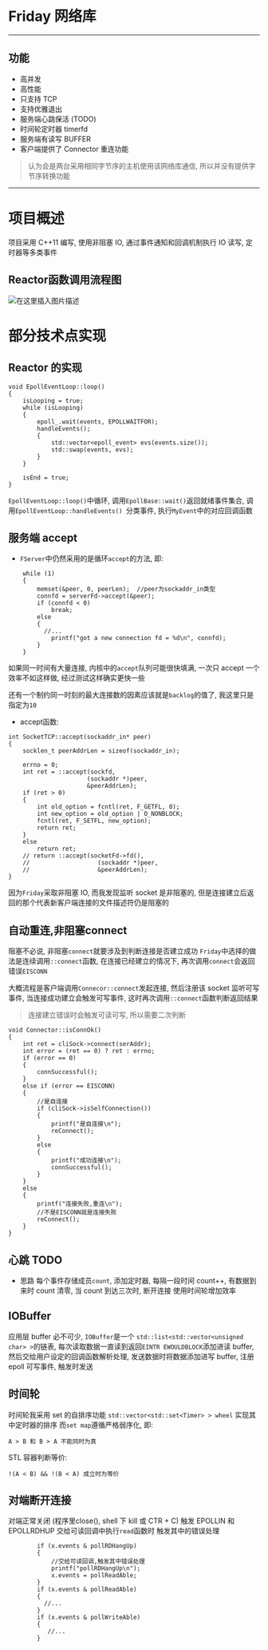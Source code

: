 # Friday 网络库

---

## 功能

- 高并发
- 高性能
- 只支持 TCP
- 支持优雅退出
- 服务端心跳保活 (TODO)
- 时间轮定时器 timerfd
- 服务端有读写 BUFFER 
- 客户端提供了 Connector 重连功能


>认为会是两台采用相同字节序的主机使用该网络库通信, 所以并没有提供字节序转换功能

---

# 项目概述

项目采用 C++11 编写, 使用非阻塞 IO, 通过事件通知和回调机制执行 IO 读写, 定时器等多类事件

## Reactor函数调用流程图
![在这里插入图片描述](https://img-blog.csdnimg.cn/20190222203150515.png?x-oss-process=image/watermark,type_ZmFuZ3poZW5naGVpdGk,shadow_10,text_aHR0cHM6Ly9ibG9nLmNzZG4ubmV0L3dlaXhpbl8zNjg4ODU3Nw==,size_16,color_FFFFFF,t_70)

# 部分技术点实现

## Reactor 的实现
```
void EpollEventLoop::loop() 
{
    isLooping = true;
    while (isLooping) 
    {
        epoll_.wait(events, EPOLLWAITFOR);
        handleEvents();
        {
            std::vector<epoll_event> evs(events.size());
            std::swap(events, evs);
        }
    }

    isEnd = true;
}
```
`EpollEventLoop::loop()`中循环, 调用`EpollBase::wait()`返回就绪事件集合, 调用`EpollEventLoop::handleEvents() `分类事件, 执行`MyEvent`中的对应回调函数

## 服务端 accept 

- `FServer`中仍然采用的是循环`accept`的方法, 即: 
```
	while (1) 
    {
        memset(&peer, 0, peerLen);	//peer为sockaddr_in类型
        connfd = serverFd->accept(&peer);
        if (connfd < 0) 
            break;
        else 
        {
          //...
            printf("got a new connection fd = %d\n", connfd);
        }
    }
```
如果同一时间有大量连接, 内核中的`accept`队列可能很快填满, 一次只 accept 一个效率不如这样做, 经过测试这样确实更快一些

还有一个制约同一时刻的最大连接数的因素应该就是`backlog`的值了, 我这里只是指定为`10`

-  accept函数:
```
int SocketTCP::accept(sockaddr_in* peer)
{
    socklen_t peerAddrLen = sizeof(sockaddr_in);

    errno = 0;
    int ret = ::accept(sockfd, 
                      (sockaddr *)peer, 
                      &peerAddrLen);
    if (ret > 0)
    {
        int old_option = fcntl(ret, F_GETFL, 0);
        int new_option = old_option | O_NONBLOCK;
        fcntl(ret, F_SETFL, new_option);
        return ret;
    }
    else 
        return ret;
    // return ::accept(socketFd->fd(), 
    //                   (sockaddr *)peer, 
    //                   &peerAddrLen);
}
```
因为`Friday`采取非阻塞 IO, 而我发现监听 socket 是非阻塞的, 但是连接建立后返回的那个代表新客户端连接的文件描述符仍是阻塞的

## 自动重连,非阻塞connect

阻塞不必说, 非阻塞`connect`就要涉及到判断连接是否建立成功
`Friday`中选择的做法是连续调用`::connect`函数, 在连接已经建立的情况下, 再次调用`connect`会返回错误`EISCONN`

大概流程是客户端调用`Connecor::connect`发起连接, 然后注册该 socket 监听可写事件, 当连接成功建立会触发可写事件, 这时再次调用`::connect`函数判断返回结果 
>连接建立错误时会触发可读可写, 所以需要二次判断

```
void Connector::isConnOk() 
{
    int ret = cliSock->connect(serAddr);
    int error = (ret == 0) ? ret : errno;
    if (error == 0)
    {
        connSuccessful();
    }
    else if (error == EISCONN) 
    {
        //是自连接
        if (cliSock->isSelfConnection())
        {
            printf("是自连接\n");
            reConnect();
        }
        else
        {
            printf("成功连接\n");
            connSuccessful();
        }
    }
    else 
    {
        printf("连接失败,重连\n");
        //不是EISCONN就是连接失败
        reConnect();
    }
}
```
## 心跳 TODO

- 思路
每个事件存储成员`count`, 添加定时器, 每隔一段时间 count++, 有数据到来时 count 清零, 当 count 到达三次时, 断开连接
使用时间轮增加效率

## IOBuffer

应用层 buffer 必不可少, `IOBuffer`是一个 `std::list<std::vector<unsigned char> >`的链表, 每次读取数据一直读到返回`EINTR EWOULDBLOCK`添加进读 buffer, 然后交给用户设定的回调函数解析处理, 发送数据时将数据添加进写 buffer, 注册 epoll 可写事件, 触发时发送

## 时间轮
时间轮我采用 set 的自排序功能 `std::vector<std::set<Timer> > wheel` 实现其中定时器的排序
而`set map`遵循严格弱序化, 即:
```
A > B 和 B > A 不能同时为真 
```
STL 容器判断等价:

 `!(A < B) && !(B < A) 成立时为等价`

## 对端断开连接
对端正常关闭 (程序里close(), shell 下 kill 或 CTR + C) 触发 EPOLLIN 和 EPOLLRDHUP
交给可读回调中执行`read`函数时 触发其中的错误处理
```
		if (x.events & pollRDHangUp) 
        {
            //交给可读回调,触发其中错误处理
            printf("pollRDHangUp\n");
            x.events = pollReadAble;
        }
        if (x.events & pollReadAble)
        {
          //...
        }
        if (x.events & pollWriteAble) 
        {
           //...
        }
```
